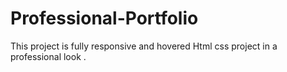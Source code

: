 # Professional-Portfolio
This project is fully responsive and hovered Html css project in a professional look .

